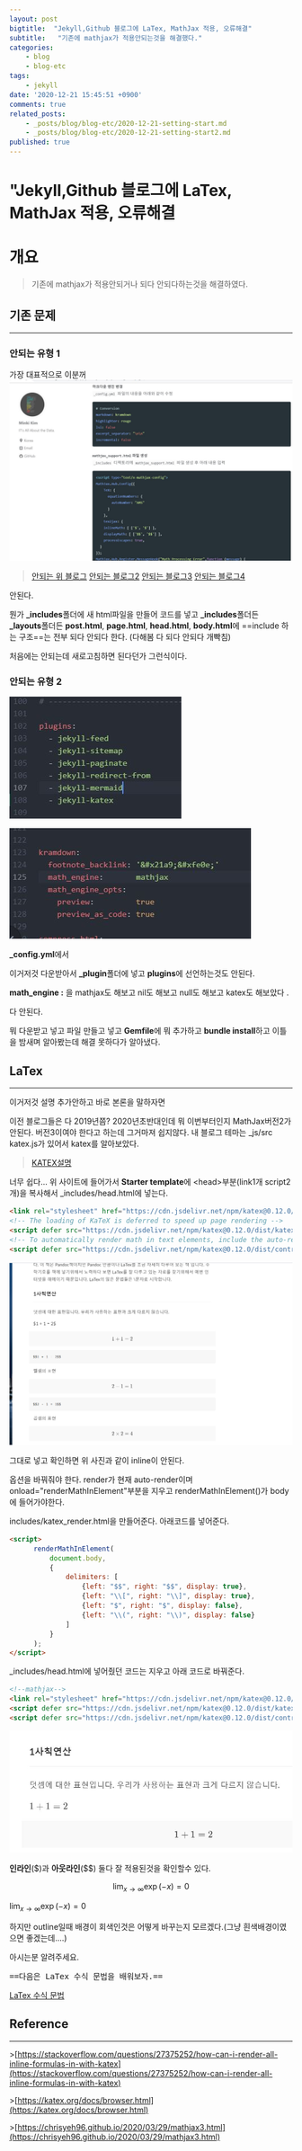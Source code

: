 ```yaml
---
layout: post
bigtitle:  "Jekyll,Github 블로그에 LaTex, MathJax 적용, 오류해결"
subtitle:   "기존에 mathjax가 적용안되는것을 해결했다."
categories:
    - blog
    - blog-etc
tags:
    - jekyll
date: '2020-12-21 15:45:51 +0900'
comments: true
related_posts:
    - _posts/blog/blog-etc/2020-12-21-setting-start.md
    - _posts/blog/blog-etc/2020-12-21-setting-start2.md
published: true
---
```


# "Jekyll,Github 블로그에 LaTex, MathJax 적용, 오류해결

# 개요
> 기존에 mathjax가 적용안되거나 되다 안되다하는것을 해결하였다.



## 기존 문제
---

### 안되는 유형 1

가장 대표적으로 이분꺼
![그림1](/assets/img/Blog/Etc/jekyll-Latex/1.JPG)

>[안되는 위 블로그](https://mkkim85.github.io/blog-apply-mathjax-to-jekyll-and-github-pages/)
>[안되는 블로그2](https://jamiekang.github.io/2017/04/28/blogging-on-github-with-jekyll/)
>[안되는 블로그3](https://seongkyun.github.io/others/2019/01/03/MathJax/)
>[안되는 블로그4](https://johngrib.github.io/wiki/mathjax-latex/)

안된다.

뭔가 **_includes**폴더에 새 html파일을 만들어 코드를 넣고 **_includes**폴더든 **_layouts**폴더든 **post.html**, **page.html**, **head.html**, **body.html**에 ==include 하는 구조==는 전부 되다 안되다 한다. (다해봄 다 되다 안되다 개빡침)

처음에는 안되는데 새로고침하면 된다던가 그런식이다.

### 안되는 유형 2

![그림3](/assets/img/Blog/Etc/jekyll-Latex/3.JPG)

![그림2](/assets/img/Blog/Etc/jekyll-Latex/2.JPG)

**_config.yml**에서

이거저것 다운받아서 **_plugin**폴더에 넣고 **plugins**에 선언하는것도 안된다.

**math_engine :** 을 mathjax도 해보고 nil도 해보고 null도 해보고 katex도 해보았다 .

다 안된다.

뭐 다운받고 넣고 파일 만들고 넣고 **Gemfile**에 뭐 추가하고 **bundle install**하고 이틀을 밤새며 알아봤는데 해결 못하다가 알아냈다.


## LaTex
---

이거저것 설명 추가안하고 바로 본론을 말하자면

이전 블로그들은 다 2019년쯤? 2020년초반대인데 뭐 이번부터인지 MathJax버전2가 안된다. 버전3이여야 한다고 하는데 그거마져 쉽지않다. 내 블로그 테마는 _js/src katex.js가 있어서 katex를 알아보았다.

> [KATEX설명](https://katex.org/docs/browser.html)

너무 쉽다... 위 사이트에 들어가서 **Starter template**에 <a>\<head\></a>부분(link1개 script2개)을 복사해서 <a>_includes/head.html</a>에 넣는다.

~~~html
<link rel="stylesheet" href="https://cdn.jsdelivr.net/npm/katex@0.12.0/dist/katex.min.css" integrity="sha384-AfEj0r4/OFrOo5t7NnNe46zW/tFgW6x/bCJG8FqQCEo3+Aro6EYUG4+cU+KJWu/X" crossorigin="anonymous">
<!-- The loading of KaTeX is deferred to speed up page rendering -->
<script defer src="https://cdn.jsdelivr.net/npm/katex@0.12.0/dist/katex.min.js" integrity="sha384-g7c+Jr9ZivxKLnZTDUhnkOnsh30B4H0rpLUpJ4jAIKs4fnJI+sEnkvrMWph2EDg4" crossorigin="anonymous"></script>
<!-- To automatically render math in text elements, include the auto-render extension: -->
<script defer src="https://cdn.jsdelivr.net/npm/katex@0.12.0/dist/contrib/auto-render.min.js" integrity="sha384-mll67QQFJfxn0IYznZYonOWZ644AWYC+Pt2cHqMaRhXVrursRwvLnLaebdGIlYNa" crossorigin="anonymous" onload="renderMathInElement(document.body);"></script>
~~~

![그림4](/assets/img/Blog/Etc/jekyll-Latex/4.png)

그대로 넣고 확인하면 위 사진과 같이 inline이 안된다.

옵션을 바꿔줘야 한다. render가 현재 auto-render이며 onload="renderMathInElement"부분을 지우고 renderMathInElement()가 body에 들어가야한다.

includes/katex_render.html을 만들어준다. 아래코드를 넣어준다.

~~~html
<script>
      renderMathInElement(
          document.body,
          {
              delimiters: [
                  {left: "$$", right: "$$", display: true},
                  {left: "\\[", right: "\\]", display: true},
                  {left: "$", right: "$", display: false},
                  {left: "\\(", right: "\\)", display: false}
              ]
          }
      );
</script>
~~~

_includes/head.html에 넣어줬던 코드는 지우고 아래 코드로 바꿔준다.

~~~html
<!--mathjax-->
<link rel="stylesheet" href="https://cdn.jsdelivr.net/npm/katex@0.12.0/dist/katex.min.css">
<script defer src="https://cdn.jsdelivr.net/npm/katex@0.12.0/dist/katex.min.js"></script>
<script defer src="https://cdn.jsdelivr.net/npm/katex@0.12.0/dist/contrib/auto-render.min.js"></script>
~~~

![그림5](/assets/img/Blog/Etc/jekyll-Latex/5.JPG)

**인라인**(\$)과 **아웃라인**(\$\$) 둘다 잘 적용된것을 확인할수 있다.


$$\lim_{x \to \infty} \exp(-x) = 0$$

$\lim_{x \to \infty} \exp(-x) = 0$

하지만 outline일때 배경이 회색인것은 어떻게 바꾸는지 모르겠다.(그냥 흰색배경이였으면 좋겠는데....)

아시는분 알려주세요.

<kbd>==다음은 LaTex 수식 문법을 배워보자.==</kbd>

[LaTex 수식 문법](https://khw11044.github.io/blog/2020/12/21/markdown-tutorial2.html)

## Reference
---
\>[https://stackoverflow.com/questions/27375252/how-can-i-render-all-inline-formulas-in-with-katex](https://stackoverflow.com/questions/27375252/how-can-i-render-all-inline-formulas-in-with-katex)

\>[https://katex.org/docs/browser.html](https://katex.org/docs/browser.html)

\>[https://chrisyeh96.github.io/2020/03/29/mathjax3.html](https://chrisyeh96.github.io/2020/03/29/mathjax3.html)
